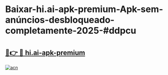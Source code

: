 # Baixar-hi.ai-apk-premium-Apk-sem-anúncios-desbloqueado-completamente-2025-#ddpcu

# <h2><a href="https://ainizakaria.my?title=hi.ai-apk-premium&ref=24M">🔗👉 🔴 hi.ai-apk-premium</a></h2>

[![acn](https://github.com/user-attachments/assets/0f9c940e-d8b0-45ae-aac7-cd30a18b3e1c)](https://ainizakaria.my?title=hi.ai-apk-premium&ref=24M)


